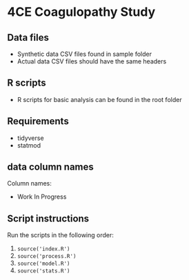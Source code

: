 # 4CE Coagulopathy Study

## Data files
- Synthetic data CSV files found in sample folder
- Actual data CSV files should have the same headers

## R scripts
- R scripts for basic analysis can be found in the root folder

## Requirements
- tidyverse
- statmod

## data column names
Column names:
- Work In Progress

## Script instructions
Run the scripts in the following order:
1. `source('index.R')`
1. `source('process.R')`
1. `source('model.R')`
1. `source('stats.R')`
